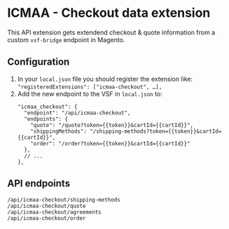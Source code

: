 # ICMAA - Checkout data extension

This API extension gets extendend checkout & quote information from a custom `vsf-bridge` endpoint in Magento.

## Configuration

1. In your `local.json` file you should register the extension like:
   `"registeredExtensions": ["icmaa-checkout", …],`
2. Add the new endpoint to the VSF in `local.json` to:
   ```
   "icmaa_checkout": {
     "endpoint": "/api/icmaa-checkout",
     "endpoints": {
       "quote": "/quote?token={{token}}&cartId={{cartId}}",
       "shippingMethods": "/shipping-methods?token={{token}}&cartId={{cartId}}",
       "order": "/order?token={{token}}&cartId={{cartId}}"
     },
     // ...
   },
   ```

## API endpoints
```
/api/icmaa-checkout/shipping-methods
/api/icmaa-checkout/quote
/api/icmaa-checkout/agreements
/api/icmaa-checkout/order
```
